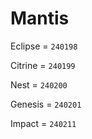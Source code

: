 # Mantis


Eclipse = `240198`

Citrine = `240199`

Nest = `240200`

Genesis = `240201`

Impact = `240211`